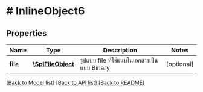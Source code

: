 # # InlineObject6

## Properties

Name | Type | Description | Notes
------------ | ------------- | ------------- | -------------
**file** | [**\SplFileObject**](\SplFileObject.md) | รูปแบบ file ที่ใช้แนบในเอกสารเป็นแบบ Binary | [optional] 

[[Back to Model list]](../../README.md#documentation-for-models) [[Back to API list]](../../README.md#documentation-for-api-endpoints) [[Back to README]](../../README.md)


